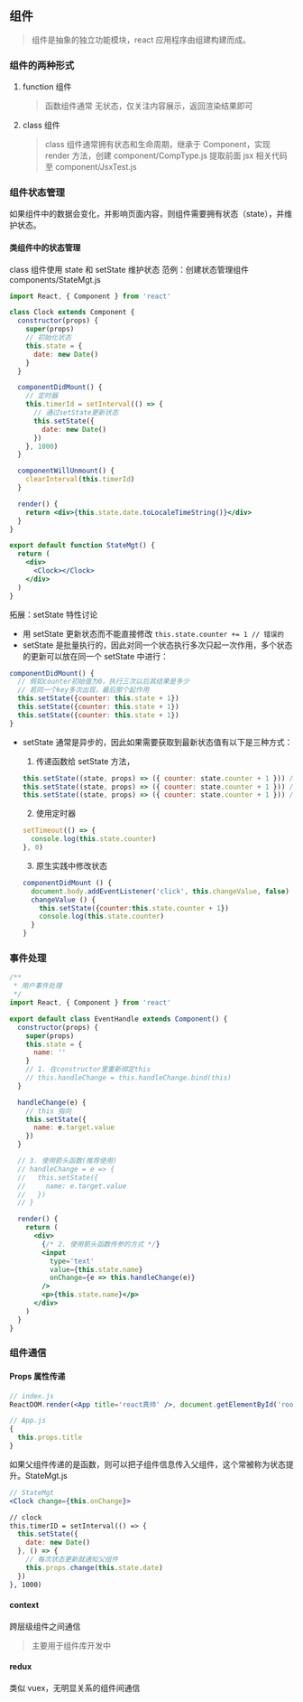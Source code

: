 ## 组件

> 组件是抽象的独立功能模块，react 应用程序由组建构建而成。

### 组件的两种形式

1. function 组件

   > 函数组件通常 无状态，仅关注内容展示，返回渲染结果即可

2. class 组件

   > class 组件通常拥有状态和生命周期，继承于 Component，实现 render 方法，创建 component/CompType.js 提取前面 jsx 相关代码至 component/JsxTest.js

### 组件状态管理

如果组件中的数据会变化，并影响页面内容，则组件需要拥有状态（state），并维护状态。

#### 类组件中的状态管理

class 组件使用 state 和 setState 维护状态
范例：创建状态管理组件 components/StateMgt.js

```jsx
import React, { Component } from 'react'

class Clock extends Component {
  constructor(props) {
    super(props)
    // 初始化状态
    this.state = {
      date: new Date()
    }
  }

  componentDidMount() {
    // 定时器
    this.timerId = setInterval(() => {
      // 通过setState更新状态
      this.setState({
        date: new Date()
      })
    }, 1000)
  }

  componentWillUnmount() {
    clearInterval(this.timerId)
  }

  render() {
    return <div>{this.state.date.toLocaleTimeString()}</div>
  }
}

export default function StateMgt() {
  return (
    <div>
      <Clock></Clock>
    </div>
  )
}
```

拓展：setState 特性讨论

- 用 setState 更新状态而不能直接修改
  `this.state.counter += 1 // 错误的`
- setState 是批量执行的，因此对同一个状态执行多次只起一次作用，多个状态的更新可以放在同一个 setState 中进行：

```jsx
componentDidMount() {
  // 假如counter初始值为0，执行三次以后其结果是多少
  // 若同一个key多次出现，最后那个起作用
  this.setState({counter: this.state + 1})
  this.setState({counter: this.state + 1})
  this.setState({counter: this.state + 1})
}
```

- setState 通常是异步的，因此如果需要获取到最新状态值有以下是三种方式：

  1. 传递函数给 setState 方法，

  ```js
  this.setState((state, props) => ({ counter: state.counter + 1 })) // 1
  this.setState((state, props) => ({ counter: state.counter + 1 })) // 2
  this.setState((state, props) => ({ counter: state.counter + 1 })) // 3
  ```

  2. 使用定时器

  ```js
  setTimeout(() => {
    console.log(this.state.counter)
  }, 0)
  ```

  3. 原生实践中修改状态

  ```js
  componentDidMount () {
    document.body.addEventListener('click', this.changeValue, false)
    changeValue () {
      this.setState({counter:this.state.counter + 1})
      console.log(this.state.counter)
    }
  }
  ```

### 事件处理

```jsx
/**
 * 用户事件处理
 */
import React, { Component } from 'react'

export default class EventHandle extends Component() {
  constructor(props) {
    super(props)
    this.state = {
      name: ''
    }
    // 1. 在constructor里重新绑定this
    // this.handleChange = this.handleChange.bind(this)
  }

  handleChange(e) {
    // this 指向
    this.setState({
      name: e.target.value
    })
  }

  // 3. 使用箭头函数(推荐使用)
  // handleChange = e => {
  //   this.setState({
  //     name: e.target.value
  //   })
  // }

  render() {
    return (
      <div>
        {/* 2. 使用箭头函数传参的方式 */}
        <input
          type='text'
          value={this.state.name}
          onChange={e => this.handleChange(e)}
        />
        <p>{this.state.name}</p>
      </div>
    )
  }
}
```

### 组件通信

#### Props 属性传递

```jsx
// index.js
ReactDOM.render(<App title='react真帅' />, document.getElementById('root'))

// App.js
{
  this.props.title
}
```

如果父组件传递的是函数，则可以把子组件信息传入父组件，这个常被称为状态提升。StateMgt.js

```jsx
// StateMgt
<Clock change={this.onChange}>

// clock
this.timerID = setInterval(() => {
  this.setState({
    date: new Date()
  }, () => {
    // 每次状态更新就通知父组件
    this.props.change(this.state.date)
  })
}, 1000)
```

#### context

跨层级组件之间通信

> 主要用于组件库开发中

#### redux

类似 vuex，无明显关系的组件间通信
